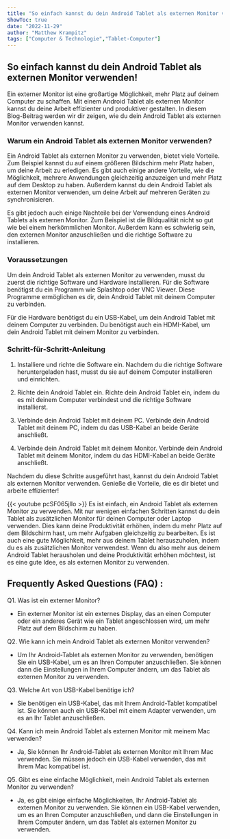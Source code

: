 ```yaml
---
title: "So einfach kannst du dein Android Tablet als externen Monitor verwenden!"
ShowToc: true 
date: "2022-11-29"
author: "Matthew Krampitz" 
tags: ["Computer & Technologie","Tablet-Computer"]
---
```

## So einfach kannst du dein Android Tablet als externen Monitor verwenden!

Ein externer Monitor ist eine großartige Möglichkeit, mehr Platz auf deinem Computer zu schaffen. Mit einem Android Tablet als externen Monitor kannst du deine Arbeit effizienter und produktiver gestalten. In diesem Blog-Beitrag werden wir dir zeigen, wie du dein Android Tablet als externen Monitor verwenden kannst.

### Warum ein Android Tablet als externen Monitor verwenden?

Ein Android Tablet als externen Monitor zu verwenden, bietet viele Vorteile. Zum Beispiel kannst du auf einem größeren Bildschirm mehr Platz haben, um deine Arbeit zu erledigen. Es gibt auch einige andere Vorteile, wie die Möglichkeit, mehrere Anwendungen gleichzeitig anzuzeigen und mehr Platz auf dem Desktop zu haben. Außerdem kannst du dein Android Tablet als externen Monitor verwenden, um deine Arbeit auf mehreren Geräten zu synchronisieren.

Es gibt jedoch auch einige Nachteile bei der Verwendung eines Android Tablets als externen Monitor. Zum Beispiel ist die Bildqualität nicht so gut wie bei einem herkömmlichen Monitor. Außerdem kann es schwierig sein, den externen Monitor anzuschließen und die richtige Software zu installieren.

### Voraussetzungen

Um dein Android Tablet als externen Monitor zu verwenden, musst du zuerst die richtige Software und Hardware installieren. Für die Software benötigst du ein Programm wie Splashtop oder VNC Viewer. Diese Programme ermöglichen es dir, dein Android Tablet mit deinem Computer zu verbinden. 

Für die Hardware benötigst du ein USB-Kabel, um dein Android Tablet mit deinem Computer zu verbinden. Du benötigst auch ein HDMI-Kabel, um dein Android Tablet mit deinem Monitor zu verbinden.

### Schritt-für-Schritt-Anleitung

1. Installiere und richte die Software ein. Nachdem du die richtige Software heruntergeladen hast, musst du sie auf deinem Computer installieren und einrichten.

2. Richte dein Android Tablet ein. Richte dein Android Tablet ein, indem du es mit deinem Computer verbindest und die richtige Software installierst.

3. Verbinde dein Android Tablet mit deinem PC. Verbinde dein Android Tablet mit deinem PC, indem du das USB-Kabel an beide Geräte anschließt.

4. Verbinde dein Android Tablet mit deinem Monitor. Verbinde dein Android Tablet mit deinem Monitor, indem du das HDMI-Kabel an beide Geräte anschließt.

Nachdem du diese Schritte ausgeführt hast, kannst du dein Android Tablet als externen Monitor verwenden. Genieße die Vorteile, die es dir bietet und arbeite effizienter!

{{< youtube pcSF065jlIo >}} 
Es ist einfach, ein Android Tablet als externen Monitor zu verwenden. Mit nur wenigen einfachen Schritten kannst du dein Tablet als zusätzlichen Monitor für deinen Computer oder Laptop verwenden. Dies kann deine Produktivität erhöhen, indem du mehr Platz auf dem Bildschirm hast, um mehr Aufgaben gleichzeitig zu bearbeiten. Es ist auch eine gute Möglichkeit, mehr aus deinem Tablet herauszuholen, indem du es als zusätzlichen Monitor verwendest. Wenn du also mehr aus deinem Android Tablet herausholen und deine Produktivität erhöhen möchtest, ist es eine gute Idee, es als externen Monitor zu verwenden.

## Frequently Asked Questions (FAQ) :
Q1. Was ist ein externer Monitor?
- Ein externer Monitor ist ein externes Display, das an einen Computer oder ein anderes Gerät wie ein Tablet angeschlossen wird, um mehr Platz auf dem Bildschirm zu haben.

Q2. Wie kann ich mein Android Tablet als externen Monitor verwenden?
- Um Ihr Android-Tablet als externen Monitor zu verwenden, benötigen Sie ein USB-Kabel, um es an Ihren Computer anzuschließen. Sie können dann die Einstellungen in Ihrem Computer ändern, um das Tablet als externen Monitor zu verwenden.

Q3. Welche Art von USB-Kabel benötige ich?
- Sie benötigen ein USB-Kabel, das mit Ihrem Android-Tablet kompatibel ist. Sie können auch ein USB-Kabel mit einem Adapter verwenden, um es an Ihr Tablet anzuschließen.

Q4. Kann ich mein Android Tablet als externen Monitor mit meinem Mac verwenden?
- Ja, Sie können Ihr Android-Tablet als externen Monitor mit Ihrem Mac verwenden. Sie müssen jedoch ein USB-Kabel verwenden, das mit Ihrem Mac kompatibel ist.

Q5. Gibt es eine einfache Möglichkeit, mein Android Tablet als externen Monitor zu verwenden?
- Ja, es gibt einige einfache Möglichkeiten, Ihr Android-Tablet als externen Monitor zu verwenden. Sie können ein USB-Kabel verwenden, um es an Ihren Computer anzuschließen, und dann die Einstellungen in Ihrem Computer ändern, um das Tablet als externen Monitor zu verwenden.



